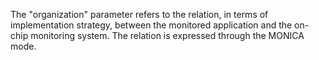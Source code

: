 The "organization" parameter refers to the relation, in terms of implementation strategy, between the monitored application and the on-chip monitoring system. The relation is expressed through the MONICA mode.

